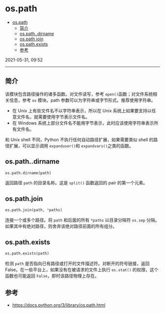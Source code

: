 # os.path

- [os.path](#ospath)
  - [简介](#简介)
  - [os.path..dirname](#ospathdirname)
  - [os.path.join](#ospathjoin)
  - [os.path.exists](#ospathexists)
  - [参考](#参考)

2021-05-31, 09:52
***

## 简介

该模块包含路径操作的诸多函数。对文件读写，参考 `open()`函数；对文件系统相关信息，参考 `os` 模块。path 参数可以为字符串或字节形式。推荐使用字符串。

- 在 Unix 上有些文件名不以字符串表示，所以在 Unix 系统上如果要支持以任意文件名，就需要使用字节表示文件名。
- 在 Windows 系统上部分文件名不能用字节表示，此时应该使用字符串表示所有文件名。

和 Unix shell 不同，Python 不执行任何自动路径扩展，如果需要类似 shell 的路径扩展，可以显示调用 `expanduser()`和 `expandvars()`之类的函数。

## os.path..dirname

```python
os.path.dirname(path)
```

返回路径 `path` 的目录名称。这是 `split()` 函数返回的 pair 的第一个元素。

## os.path.join

```py
os.path.join(path, *paths)
```

连接一个或多个路径。将 `path` 和后面的所有 `*paths` 以目录分隔符 `os.sep` 分隔。如果其中有绝对路径，则舍弃该绝对路径前面的所有组分。

## os.path.exists

```py
os.path.exists(path)
```

检测 `path` 是否指向已有路径或打开的文件描述符。对断开的符号链接，返回 False。在一些平台上，如果没有在被请求的文件上执行 `os.stat()` 的权限，这个函数也可能返回 `False`，即时该路径物理上存在。

## 参考

- https://docs.python.org/3/library/os.path.html
